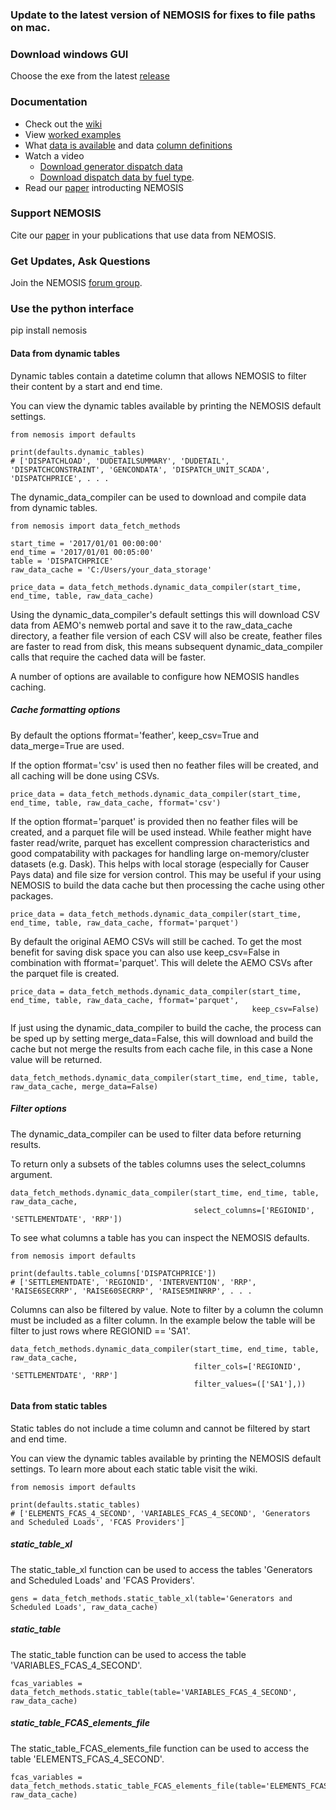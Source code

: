 ### Update to the latest version of NEMOSIS for fixes to file paths on mac.

### Download windows GUI
Choose the exe from the latest [release](https://github.com/UNSW-CEEM/NEMOSIS/releases)

### Documentation 
+ Check out the [wiki](https://github.com/UNSW-CEEM/NEMOSIS/wiki)
+ View [worked examples](https://github.com/UNSW-CEEM/NEMOSIS/wiki/Worked-Examples)
+ What [data is available](https://github.com/UNSW-CEEM/NEMOSIS/wiki/AEMO-Tables) and data [column definitions](https://github.com/UNSW-CEEM/NEMOSIS/wiki/Column-Summary)
+ Watch a video 
  * [Download generator dispatch data](https://youtu.be/HEAOk056Bss)
  * [Download dispatch data by fuel type](https://youtu.be/aKEI7URiJlI).
+ Read our [paper](https://www.researchgate.net/publication/329798805_NEMOSIS_-_NEM_Open_Source_Information_Service_open-source_access_to_Australian_National_Electricity_Market_Data) introducting NEMOSIS

### Support NEMOSIS
Cite our [paper](https://www.researchgate.net/publication/329798805_NEMOSIS_-_NEM_Open_Source_Information_Service_open-source_access_to_Australian_National_Electricity_Market_Data) in your publications that use data from NEMOSIS.

### Get Updates, Ask Questions
Join the NEMOSIS [forum group](https://groups.google.com/forum/#!forum/nemosis-discuss).

### Use the python interface
pip install nemosis

#### Data from dynamic tables
Dynamic tables contain a datetime column that allows NEMOSIS to filter their content by a start and end time. 

You can view the dynamic tables available by printing the NEMOSIS default settings.

```
from nemosis import defaults

print(defaults.dynamic_tables)
# ['DISPATCHLOAD', 'DUDETAILSUMMARY', 'DUDETAIL', 'DISPATCHCONSTRAINT', 'GENCONDATA', 'DISPATCH_UNIT_SCADA', 'DISPATCHPRICE', . . .
```

The dynamic_data_compiler can be used to download and compile data from dynamic tables.  

```
from nemosis import data_fetch_methods

start_time = '2017/01/01 00:00:00'
end_time = '2017/01/01 00:05:00'
table = 'DISPATCHPRICE'
raw_data_cache = 'C:/Users/your_data_storage'

price_data = data_fetch_methods.dynamic_data_compiler(start_time, end_time, table, raw_data_cache)
```

Using the dynamic_data_compiler's default settings this will download CSV data from AEMO's nemweb portal and save it to 
the raw_data_cache directory, a feather file version of each CSV will also be create, feather files are faster to read 
from disk, this means subsequent dynamic_data_compiler calls that require the cached data will be faster.

A number of options are available to configure how NEMOSIS handles caching. 

##### Cache formatting options
By default the options fformat='feather', keep_csv=True and data_merge=True are used.

If the option fformat='csv' is used then no feather files will be created, and all caching will be done using CSVs.

```
price_data = data_fetch_methods.dynamic_data_compiler(start_time, end_time, table, raw_data_cache, fformat='csv')
```

If the option fformat='parquet' is provided then no feather files will be created, and a parquet file will be used instead. 
While feather might have faster read/write, parquet has excellent compression characteristics and good compatability 
with packages for handling large on-memory/cluster datasets (e.g. Dask). This helps with local storage 
(especially for Causer Pays data) and file size for version control. This may be useful if your using NEMOSIS to
build the data cache but then processing the cache using other packages.

```
price_data = data_fetch_methods.dynamic_data_compiler(start_time, end_time, table, raw_data_cache, fformat='parquet')
```

By default the original AEMO CSVs will still be cached. To get the most benefit for saving disk space you can also 
use keep_csv=False in combination with fformat='parquet'. This will delete the AEMO CSVs after the parquet file 
is created.

```
price_data = data_fetch_methods.dynamic_data_compiler(start_time, end_time, table, raw_data_cache, fformat='parquet',
                                                      keep_csv=False)
```

If just using the dynamic_data_compiler to build the cache, the process can be sped up by setting merge_data=False, this
will download and build the cache but not merge the results from each cache file, in this case a None value will be 
returned.

```
data_fetch_methods.dynamic_data_compiler(start_time, end_time, table, raw_data_cache, merge_data=False)
```

##### Filter options
The dynamic_data_compiler can be used to filter data before returning results.

To return only a subsets of the tables columns uses the select_columns argument.

```
data_fetch_methods.dynamic_data_compiler(start_time, end_time, table, raw_data_cache,
                                         select_columns=['REGIONID', 'SETTLEMENTDATE', 'RRP'])
```

To see what columns a table has you can inspect the NEMOSIS defaults.

```
from nemosis import defaults

print(defaults.table_columns['DISPATCHPRICE'])
# ['SETTLEMENTDATE', 'REGIONID', 'INTERVENTION', 'RRP', 'RAISE6SECRRP', 'RAISE60SECRRP', 'RAISE5MINRRP', . . .
```

Columns can also be filtered by value. Note to filter by a column the column must be included as a filter column.
In the example below the table will be filter to just rows where REGIONID == 'SA1'.

```
data_fetch_methods.dynamic_data_compiler(start_time, end_time, table, raw_data_cache,
                                         filter_cols=['REGIONID', 'SETTLEMENTDATE', 'RRP']
                                         filter_values=(['SA1'],))
```

#### Data from static tables
Static tables do not include a time column and cannot be filtered by start and end time.

You can view the dynamic tables available by printing the NEMOSIS default settings. To learn more about each static
table visit the wiki.

```
from nemosis import defaults

print(defaults.static_tables)
# ['ELEMENTS_FCAS_4_SECOND', 'VARIABLES_FCAS_4_SECOND', 'Generators and Scheduled Loads', 'FCAS Providers']
```

##### static_table_xl
The static_table_xl function can be used to access the tables 'Generators and Scheduled Loads' and 'FCAS Providers'.

```
gens = data_fetch_methods.static_table_xl(table='Generators and Scheduled Loads', raw_data_cache)
```

##### static_table
The static_table function can be used to access the table 'VARIABLES_FCAS_4_SECOND'.

```
fcas_variables = data_fetch_methods.static_table(table='VARIABLES_FCAS_4_SECOND', raw_data_cache)
```

##### static_table_FCAS_elements_file
The static_table_FCAS_elements_file function can be used to access the table 'ELEMENTS_FCAS_4_SECOND'.

```
fcas_variables = data_fetch_methods.static_table_FCAS_elements_file(table='ELEMENTS_FCAS_4_SECOND', raw_data_cache)
```
